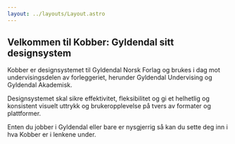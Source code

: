 ```yaml
---
layout: ../layouts/Layout.astro
---
```



<div class="container">

<h2> Velkommen til Kobber: Gyldendal sitt designsystem </h2>

<p>
  Kobber er designsystemet til Gyldendal Norsk Forlag og brukes i dag mot undervisingsdelen av forleggeriet, herunder Gyldendal Undervising og Gyldendal Akademisk.
</p>

<p>
Designsystemet skal sikre effektivitet, fleksibilitet og gi et helhetlig og konsistent visuelt uttrykk og brukeropplevelse på tvers av formater og plattformer.
</p>

<p>
Enten du jobber i Gyldendal eller bare er nysgjerrig så kan du sette deg inn i hva Kobber er i lenkene under.
</p>

</div>

<style></style>

